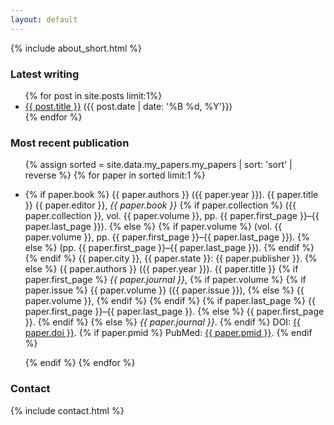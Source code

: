 ```yaml
---
layout: default
---
```


{% include about_short.html %}

<h3>Latest writing</h3>
<ul>
{% for post in site.posts limit:1%}
    <li>
      <a href="{{ post.url }}">{{ post.title }}</a> ({{ post.date | date: '%B %d, %Y'}})
    </li>
{% endfor %}
</ul>
<h3>Most recent publication</h3>
<ul>
{% assign sorted = site.data.my_papers.my_papers | sort: 'sort' | reverse %}
{% for paper in sorted limit:1 %}
  <p><li>
  {% if paper.book %}
    {{ paper.authors }}
    ({{ paper.year }}).
    {{ paper.title }}
    {{ paper.editor }},
    <i>{{ paper.book }}</i>
    {% if paper.collection %}
      ({{ paper.collection }}, vol. {{ paper.volume }}, pp. {{ paper.first_page }}–{{ paper.last_page }}).
    {% else %}
      {% if paper.volume %}
        (vol. {{ paper.volume }}, pp. {{ paper.first_page }}–{{ paper.last_page }}).
      {% else %}
        (pp. {{ paper.first_page }}–{{ paper.last_page }}).
      {% endif %}
    {% endif %}
    {{ paper.city }}, {{ paper.state }}: {{ paper.publisher }}.
  {% else %}
    {{ paper.authors }}
    ({{ paper.year }}).
    {{ paper.title }}
    {% if paper.first_page %}
      <i>{{ paper.journal }}</i>,
      {% if paper.volume %}
        {% if paper.issue %}
          {{ paper.volume }} ({{ paper.issue }}),
        {% else %}
           {{ paper.volume }},
        {% endif %}
      {% endif %}
      {% if paper.last_page %}
        {{ paper.first_page }}–{{ paper.last_page }}.
      {% else %}
        {{ paper.first_page }}.
      {% endif %}
    {% else %}
      <i>{{ paper.journal }}</i>.
    {% endif %}
    DOI: <a href="{{ paper.doi_link }}" class="break">{{ paper.doi }}</a>.
    {% if paper.pmid %}
      PubMed: <a href="{{ paper.pmid_link }}" class="break">{{ paper.pmid }}</a>.
    {% endif %}
    </li></p>
  {% endif %}
{% endfor %}
</ul>

<h3>Contact</h3>
{% include contact.html %}
